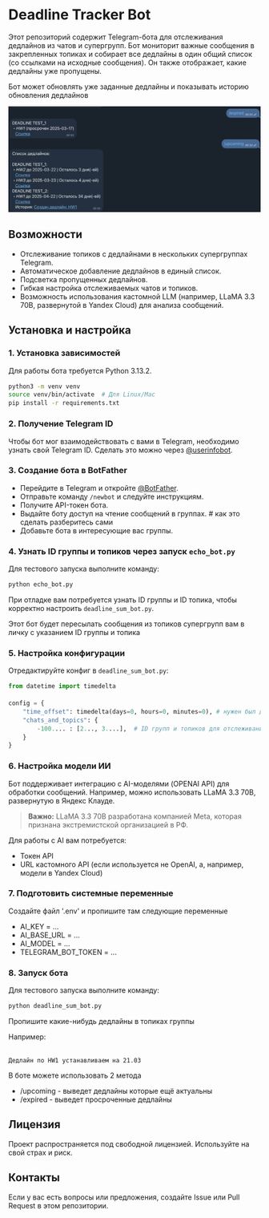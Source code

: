 # Deadline Tracker Bot

Этот репозиторий содержит Telegram-бота для отслеживания дедлайнов из чатов и супергрупп. Бот мониторит важные сообщения в закрепленных топиках и собирает все дедлайны в один общий список (со ссылками на исходные сообщения). Он также отображает, какие дедлайны уже пропущены.

Бот может обновлять уже заданные дедлайны и показывать историю обновления дедлайнов

![Пример работы Бота](images/image.png)



## Возможности
- Отслеживание топиков с дедлайнами в нескольких супергруппах Telegram.
- Автоматическое добавление дедлайнов в единый список.
- Подсветка пропущенных дедлайнов.
- Гибкая настройка отслеживаемых чатов и топиков.
- Возможность использования кастомной LLM (например, LLaMA 3.3 70B, развернутой в Yandex Cloud) для анализа сообщений.

## Установка и настройка

### 1. Установка зависимостей
Для работы бота требуется Python 3.13.2.
```sh
python3 -m venv venv
source venv/bin/activate  # Для Linux/Mac
pip install -r requirements.txt
```

### 2. Получение Telegram ID
Чтобы бот мог взаимодействовать с вами в Telegram, необходимо узнать свой Telegram ID. Сделать это можно через [@userinfobot](https://t.me/userinfobot).

### 3. Создание бота в BotFather
- Перейдите в Telegram и откройте [@BotFather](https://t.me/BotFather).
- Отправьте команду `/newbot` и следуйте инструкциям.
- Получите API-токен бота.
- Выдайте боту доступ на чтение сообщений в группах. # как это сделать разберитесь сами
- Добавьте бота в интересующие вас группы.

### 4. Узнать ID группы и топиков через запуск `echo_bot.py`

Для тестового запуска выполните команду:
```sh
python echo_bot.py
```
При отладке вам потребуется узнать ID группы и ID топика, чтобы корректно настроить `deadline_sum_bot.py`.

Этот бот будет пересылать сообщения из топиков супергрупп вам в личку с указанием ID группы и топика

### 5. Настройка конфигурации
Отредактируйте конфиг в `deadline_sum_bot.py`:

```python
from datetime import timedelta

config = {
    "time_offset": timedelta(days=0, hours=0, minutes=0), # нужен был для отладки
    "chats_and_topics": {
        -100.... : [2..., 3....],  # ID групп и топиков для отслеживания | ид супергруппы с минусом
    }
}
```

### 6. Настройка модели ИИ
Бот поддерживает интеграцию с AI-моделями (OPENAI API) для обработки сообщений. Например, можно использовать LLaMA 3.3 70B, развернутую в Яндекс Клауде.

> **Важно:** LLaMA 3.3 70B разработана компанией Meta, которая признана экстремистской организацией в РФ.

Для работы с AI вам потребуется:
- Токен API
- URL кастомного API (если используется не OpenAI, а, например, модели в Yandex Cloud)


### 7. Подготовить системные переменные
Создайте файл '.env' и пропишите там следующие переменные
- AI_KEY = ...
- AI_BASE_URL = ...
- AI_MODEL = ...
- TELEGRAM_BOT_TOKEN = ...

### 8. Запуск бота
Для тестового запуска выполните команду:
```sh
python deadline_sum_bot.py
```
Пропишите какие-нибудь дедлайны в топиках группы

Например:
```Внимание!

Дедлайн по HW1 устанавливаем на 21.03
```

В боте можете использовать 2 метода

- /upcoming - выведет дедлайны которые ещё актуальны
- /expired - выведет просроченные дедлайны



## Лицензия
Проект распространяется под свободной лицензией. Используйте на свой страх и риск.

## Контакты
Если у вас есть вопросы или предложения, создайте Issue или Pull Request в этом репозитории.

